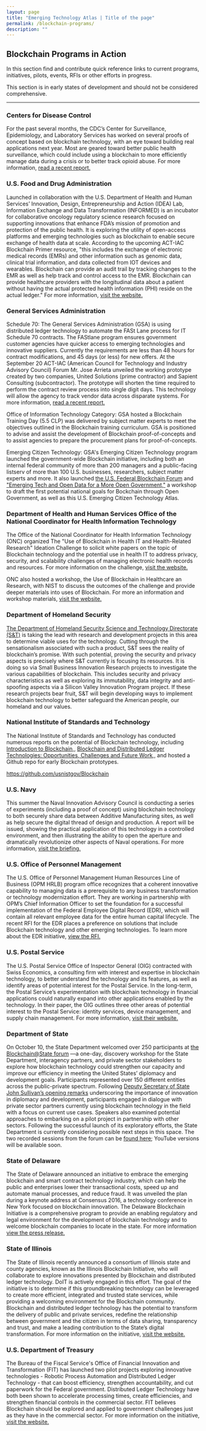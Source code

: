 ```yaml
---
layout: page
title: "Emerging Technology Atlas | Title of the page"
permalink: /blockchain-programs/
description: ""
---
```


## Blockchain Programs in Action

<p> In this section find and contribute quick reference links to current programs, initiatives, pilots, events, RFIs or other efforts in progress.</p>

<p> This section is in early states of development and should not be considered comprehensive.</p>

***

### Centers for Disease Control
For the past several months, the CDC’s Center for Surveillance, Epidemiology, and Laboratory Services has worked on several proofs of concept based on blockchain technology, with an eye toward building real applications next year. Most are geared toward better public health surveillance, which could include using a blockchain to more efficiently manage data during a crisis or to better track opioid abuse. For more information, <a href="https://www.technologyreview.com/s/608959/why-the-cdc-wants-in-on-blockchain/">read a recent report.</a>

### U.S. Food and Drug Administration 
Launched in collaboration with the U.S. Department of Health and Human Services’ Innovation, Design, Entrepreneurship and Action (IDEA) Lab, Information Exchange and Data Transformation (INFORMED) is an incubator for collaborative oncology regulatory science research focused on supporting innovations that enhance FDA’s mission of promotion and protection of the public health. It is exploring the utility of open-access platforms and emerging technologies such as blockchain to enable secure exchange of health data at scale. According to the upcoming ACT-IAC Blockchain Primer resource, "this includes the exchange of electronic medical records (EMRs) and other information such as genomic data, clinical trial information, and data collected from IOT devices and wearables. Blockchain can provide an audit trail by tracking changes to the EMR as well as help track and control access to the EMR. Blockchain can provide healthcare providers with the longitudinal data about a patient without having the actual protected health information (PHI) reside on the actual ledger." For more information, <a href="https://www.fda.gov/aboutfda/centersoffices/officeofmedicalproductsandtobacco/oce/ucm543768.htm">visit the website.</a>

### General Services Administration
Schedule 70: The General Services Administration (GSA) is using distributed ledger technology to automate the FASt Lane process for IT Schedule 70 contracts. The FAStlane program ensures government customer agencies have quicker access to emerging technologies and innovative suppliers. Currently the requirements are less than 48 hours for contract modifications, and 45 days (or less) for new offers. At the September 20 ACT-IAC (American Council for Technology and Industry Advisory Council) Forum Mr. Jose Arrieta unveiled the working prototype created by two companies, United Solutions (prime contractor) and Sapient Consulting (subcontractor). The prototype will shorten the time required to perform the contract review process into single digit days. This technology will allow the agency to track vendor data across disparate systems. For more information, <a href="https://fcw.com/blogs/lectern/2017/10/comment-kelman-gsa-blockchain.aspx">read a recent report.</a>

Office of Information Technology Category: GSA hosted a Blockchain Training Day (5.5 CLP) was delivered by subject matter experts to meet the objectives outlined in the Blockchain training curriculum. GSA is positioned to advise and assist the development of Blockchain proof-of-concepts and to assist agencies to prepare the procurement plans for proof-of-concepts. 

Emerging Citizen Technology: GSA's Emerging Citizen Technology program launched the government-wide Blockchain initiative, including both an internal federal community of more than 200 managers and a public-facing listserv of more than 100 U.S. businesses, researchers, subject matter experts and more. It also launched <a href="https://gsa.github.io/emerging-technology-atlas/blockchain-forum/">the U.S. Federal Blockchain Forum</a> and <a href="https://gsa.github.io/emerging-technology-atlas/blockchain-workshop/">"Emerging Tech and Open Data for a More Open Government,"</a> a workshop to draft the first potential national goals for Bockchain through Open Government, as well as this U.S. Emerging Citizen Technology Atlas.</p> 

### Department of Health and Human Services Office of the National Coordinator for Health Information Technology
The Office of the National Coordinator for Health Information Technology (ONC) organized The "Use of Blockchain in Health IT and Health-Related Research" Ideation Challenge to solicit white papers on the topic of Blockchain technology and the potential use in health IT to address privacy, security, and scalability challenges of managing electronic health records and resources. For more information on the challenge, <a href="https://www.healthit.gov/newsroom/blockchain-challenge">visit the website.</a>  

<p> ONC also hosted a workshop, the Use of Blockchain in Healthcare an Research, with NIST to discuss the outcomes of the challenge and provide deeper materials into uses of Blockchain. For more an information and workshop materials, <a href="https://oncprojectracking.healthit.gov/wiki/display/TechLabI/Use+of+Blockchain+in+Healthcare+and+Research+Workshop"> visit the website.</a> </p>

### Department of Homeland Security 
<a href="https://www.dhs.gov/science-and-technology/news/2017/01/10/snapshot-blockchain-technology-explored-homeland-security">The Department of Homeland Security Science and Technology Directorate (S&T)</a> is taking the lead with research and development projects in this area to determine viable uses for the technology. Cutting through the sensationalism associated with such a product, S&T sees the reality of blockchain’s promise. With such potential, proving the security and privacy aspects is precisely where S&T currently is focusing its resources. It is doing so via Small Business Innovation Research projects to investigate the various capabilities of blockchain. This includes security and privacy characteristics as well as exploring its immutability, data integrity and anti-spoofing aspects via a Silicon Valley Innovation Program project. If these research projects bear fruit, S&T will begin developing ways to implement blockchain technology to better safeguard the American people, our homeland and our values.</p>

### National Institute of Standards and Technology
The National Institute of Standards and Technology has conducted numerous reports on the potential of Blockchain technology, including <a href="https://csrc.nist.gov/csrc/media/projects/supply-chain-risk-management/documents/ssca/2016-fall/wed_am2-block_chain_john_kelsey.pdf">Introduction to Blockchain,</a>, <a href="https://csrc.nist.gov/CSRC/media/Presentations/NIST-Block-Chain-Research-Project/images-media/ar-dy-blockchain-combined.pdf">Blockchain and Distributed Ledger Technologies: Opportunities, Challenges and Future Work,</a>, and hosted a Github repo for early Blockchain prototypes.

https://github.com/usnistgov/Blockchain

### U.S. Navy
This summer the Naval Innovation Advisory Council is conducting a series of experiments (including a proof of concept) using blockchain technology to both securely share data between Additive Manufacturing sites, as well as help secure the digital thread of design and production. A report will be issued, showing the practical application of this technology in a controlled environment, and then illustrating the ability to open the aperture and dramatically revolutionize other aspects of Naval operations. For more information, <a href="http://www.secnav.navy.mil/innovation/Pages/2017/06/BlockChain.aspx">visit the briefing.</a>  

### U.S. Office of Personnel Management
The U.S. Office of Personnel Management Human Resources Line of Business (OPM HRLB) program office recognizes that a coherent innovative capability to managing data is a prerequisite to any business transformation or technology modernization effort.  They are working in partnership with OPM’s Chief Information Officer to set the foundation for a successful implementation of the Federal Employee Digital Record (EDR), which will contain all relevant employee data for the entire human capital lifecycle. The recent RFI for the EDR places a preference on solutions that include Blockchain technology and other emerging technologies. To learn more about the EDR initiative, <a href="https://www.fbo.gov/index?s=opportunity&mode=form&id=4086189f39b84e3d0e3ed3f48aeda7f5&tab=core&_cview=1">view the RFI.</a>

### U.S. Postal Service
The U.S. Postal Service Office of Inspector General (OIG) contracted with Swiss Economics, a consulting firm with interest and expertise in blockchain technology, to better understand the technology and its features, as well as identify areas of potential interest for the Postal Service. In the long-term, the Postal Service’s experimentation with blockchain technology in financial applications could naturally expand into other applications enabled by the technology. In their paper, the OIG outlines three other areas of potential interest to the Postal Service: identity services, device management, and supply chain management. For more information, <a href="https://www.uspsoig.gov/sites/default/files/document-library-files/2016/RARC-WP-16-001.pdf">visit their website.</a>  

### Department of State 

<p> On October 10, the State Department welcomed over 250 participants at <a href="https://www.eventbrite.com/e/blockchainstate-distributed-ledger-technologies-for-diplomacy-and-development-tickets-37669091266">the Blockchain@State forum</a> —a one-day, discovery workshop for the State Department, interagency partners, and private sector stakeholders to explore how blockchain technology could strengthen our capacity and improve our efficiency in meeting the United States’ diplomacy and development goals.  Participants represented over 150 different entities across the public-private spectrum.  Following <a href="https://www.youtube.com/watch?v=iMLhtdAiGq8">Deputy Secretary of State John Sullivan’s opening remarks</a> underscoring the importance of innovation in diplomacy and development, participants engaged in dialogue with private sector partners currently using blockchain technology in the field with a focus on current use cases.  Speakers also examined potential approaches to embarking on a pilot project in partnership with other sectors.  Following the successful launch of its exploratory efforts, the State Department is currently considering possible next steps in this space.  The two recorded sessions from the forum can be <a href="https://www.facebook.com/pg/GPAtState/videos/?ref=page_internal">found here</a>; YouTube versions will be available soon.</p>

### State of Delaware 
<p> The State of Delaware announced an initiative to embrace the emerging blockchain and smart contract technology industry, which can help the public and enterprises lower their transactional costs, speed up and automate manual processes, and reduce fraud. It was unveiled the plan during a keynote address at Consensus 2016, a technology conference in New York focused on blockchain innovation. The Delaware Blockchain Initiative is a comprehensive program to provide an enabling regulatory and legal environment for the development of blockchain technology and to welcome blockchain companies to locate in the state. For more information <a href="https://www.prnewswire.com/news-releases/governor-markell-launches-delaware-blockchain-initiative-300260672.html">view the press release.</a> </p>

### State of Illinois 

<p> The State of Illinois recently announced a consortium of Illinois state and county agencies, known as the Illinois Blockchain Initiative, who will collaborate to explore innovations presented by Blockchain and distributed ledger technology. DoIT is actively engaged in this effort. The goal of the initiative is to determine if this groundbreaking technology can be leveraged to create more efficient, integrated and trusted state services, while providing a welcoming environment for the Blockchain community. Blockchain and distributed ledger technology has the potential to transform the delivery of public and private services, redefine the relationship between government and the citizen in terms of data sharing, transparency and trust, and make a leading contribution to the State’s digital transformation. For more information on the initiative, <a href="https://www2.illinois.gov/sites/doit/Pages/BlockChainInitiative.aspx">visit the website.</a> </p>

### U.S. Department of Treasury

<p> The Bureau of the Fiscal Service's Office of Financial Innovation and Transformation (FIT) has launched two pilot projects exploring innovative technologies - Robotic Process Automation and Distributed Ledger Technology - that can boost efficiency, strengthen accountability, and cut paperwork for the Federal government. Distributed Ledger Technology have both been shown to accelerate processing times, create efficiencies, and strengthen financial controls in the commercial sector. FIT believes Blockchain should be explored and applied to government challenges just as they have in the commercial sector. For more information on the initiative, <a href="https://www.fiscal.treasury.gov/fsservices/gov/fit/fit_launches_innovative_pilot.htm">visit the website.</a> </p>
